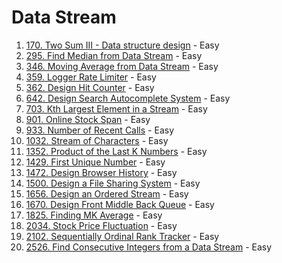 # Data Stream

1. [170. Two Sum III - Data structure design](https://leetcode.com/problems/two-sum-iii-data-structure-design/) - Easy
2. [295. Find Median from Data Stream](https://leetcode.com/problems/find-median-from-data-stream/) - Easy
3. [346. Moving Average from Data Stream](https://leetcode.com/problems/moving-average-from-data-stream/) - Easy
4. [359. Logger Rate Limiter](https://leetcode.com/problems/logger-rate-limiter/) - Easy
5. [362. Design Hit Counter](https://leetcode.com/problems/design-hit-counter/) - Easy
6. [642. Design Search Autocomplete System](https://leetcode.com/problems/design-search-autocomplete-system/) - Easy
7. [703. Kth Largest Element in a Stream](https://leetcode.com/problems/kth-largest-element-in-a-stream/) - Easy
8. [901. Online Stock Span](https://leetcode.com/problems/online-stock-span/) - Easy
9. [933. Number of Recent Calls](https://leetcode.com/problems/number-of-recent-calls/) - Easy
10. [1032. Stream of Characters](https://leetcode.com/problems/stream-of-characters/) - Easy
11. [1352. Product of the Last K Numbers](https://leetcode.com/problems/product-of-the-last-k-numbers/) - Easy
12. [1429. First Unique Number](https://leetcode.com/problems/first-unique-number/) - Easy
13. [1472. Design Browser History](https://leetcode.com/problems/design-browser-history/) - Easy
14. [1500. Design a File Sharing System](https://leetcode.com/problems/design-a-file-sharing-system/) - Easy
15. [1656. Design an Ordered Stream](https://leetcode.com/problems/design-an-ordered-stream/) - Easy
16. [1670. Design Front Middle Back Queue](https://leetcode.com/problems/design-front-middle-back-queue/) - Easy
17. [1825. Finding MK Average](https://leetcode.com/problems/finding-mk-average/) - Easy
18. [2034. Stock Price Fluctuation](https://leetcode.com/problems/stock-price-fluctuation/) - Easy
19. [2102. Sequentially Ordinal Rank Tracker](https://leetcode.com/problems/sequentially-ordinal-rank-tracker/) - Easy
20. [2526. Find Consecutive Integers from a Data Stream](https://leetcode.com/problems/find-consecutive-integers-from-a-data-stream/) - Easy
